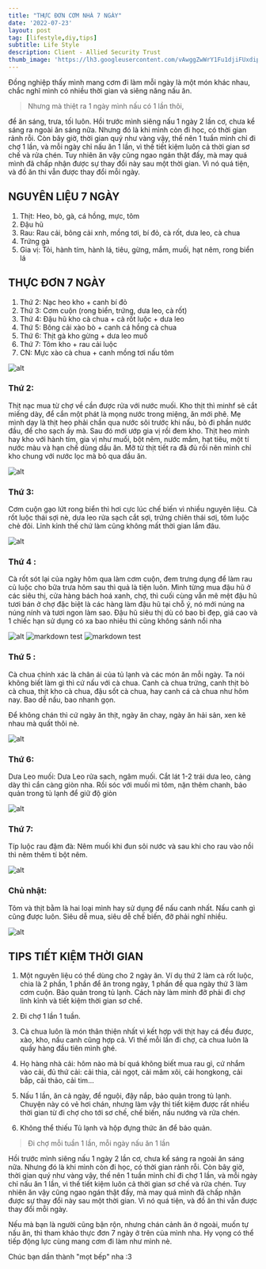 ```yaml
---
title: "THỰC ĐƠN CƠM NHÀ 7 NGÀY"
date: '2022-07-23'
layout: post
tag: [lifestyle,diy,tips]
subtitle: Life Style
description: Client - Allied Security Trust
thumb_image: 'https://lh3.googleusercontent.com/vAwggZwWrY1Fu1djiFUxdipbi-hNJRFrvkT1wniJxYDGbDUWJYAEJoz8980V4L2gN6GRvmsTRsQ_PN-ynDdZNf-t82rkOyODVw-CbZUkSKrA323jU4l8gA1rbOrncvlawTyk9TJ3JiYpFlVwJCYaDZzqSvUfvGkWNtkTreWWWWF6m0OBXFW_CvZZtE4-SxApHDHPPnNjE3Em48Fp8gb4IMJgbv_Jb0Mj1q8AIL5o0k-sJs8z1Jv_UBj5m8-0aA7xb-bGGtGdgmO2xTLZ_TEOLt4Rl1Xy-ARwKE3YbwNoTVyDmzWtk6x9AoZeoEb3e5vZ0Vq3iwxUGN4pg8DZNbBM9lqxHiwK2X2YXZTo90010i2kDSwrcQ8I1RMbQoaAHNxGDIbQCuVX6e66XZuTzo32mIn9jQ8k_YKfc8cTUp3k1D-rtrxOXRa6mSTUWC5YphSH-E3_tDzT1naiyio4W5M_LDXAy7WLvw1N1aGYvK927g0-PtWQgV7rHuCJHts9ttaxmbRgE2SSxbB_zHUAnrY0HakwfZp3BwjIaT6bgLC4koU87OoM8pHuibL2taJa_h7YVA0qxRYYu5yTPcQXc61FSkyCEkCeJySEJPdHNFgfiph8FddP061HiVblXGCwCSjc5im1_8ZmJyoW8VTJ1AHFaMevgFYMX-6Z_dxIqbS02hu2m4rM0HirBMxKPAbGL9qRbdiebqbD00SOrtSTLe3bQOASSMNB0ge-gXlKOgK7yE120dLiPR8lL-I6tn09mpE24Dh4Tt1hIEwQwtTlB5VZL6TjEy_Je28zZkH9bpUkCIizRkOqbcJmSTZpZFTcr79ebbkSaQ=w1308-h1962-no?authuser=0'
---
```


Đồng nghiệp thấy mình mang cơm đi làm mỗi ngày là một món khác nhau, chắc nghĩ mình có nhiều thời gian và siêng năng nấu ăn.

> Nhưng mà thiệt ra 1 ngày mình nấu có 1 lần thôi,

để ăn sáng, trưa, tối luôn. Hồi trước mình siêng nấu 1 ngày 2 lần cơ, chưa kể sáng ra ngoài ăn sáng nữa. Nhưng đó là khi mình còn đi học, có thời gian rảnh rỗi. Còn bây giờ, thời gian quý như vàng vậy, thế nên 1 tuần mình chỉ đi chợ 1 lần, và mỗi ngày chỉ nấu ăn 1 lần, vì thế tiết kiệm luôn cả thời gian sơ chế và rửa chén. Tuy nhiên ăn vậy cũng ngao ngán thật đấy, mà may quá mình đã chấp nhận được sự thay đổi này sau một thời gian. Vì nó quá tiện, và đồ ăn thi vẫn được thay đổi mỗi ngày.

## NGUYÊN LIỆU 7 NGÀY

1. Thịt: Heo, bò, gà, cá hồng, mực, tôm
2. Đậu hũ
3. Rau: Rau cải, bông cải xnh, mồng tơi, bí đỏ, cà rốt, dưa leo, cà chua
4. Trứng gà
5. Gia vị: Tỏi, hành tím, hành lá, tiêu, gừng, mắm, muối, hạt nêm, rong biển lá

## THỰC ĐƠN 7 NGÀY

1. Thứ 2: Nạc heo kho + canh bí đỏ 
2. Thứ 3: Cơm cuộn (rong biển, trứng, dưa leo, cà rốt)
3. Thứ 4: Đậu hũ kho cà chua + cà rốt luộc + dưa leo
4. Thứ 5: Bông cải xào bò + canh cá hồng cà chua
5. Thứ 6: Thịt gà kho gừng + dưa leo muố
6. Thứ 7: Tôm kho + rau cải luộc
7. CN: Mực xào cà chua + canh mồng tơi nấu tôm

![alt](https://drive.google.com/file/d/1qP0n0hB7_1N7ae-_emSbr-K5TUGR6EaH/view?usp=sharing)


### Thứ 2:

Thịt nạc mua từ chợ về cần được rửa với nước muối. Kho thịt thì minhf sẽ cắt miếng dày, để cắn một phát là  mọng nước trong miệng, ăn mới phê. 
Mẹ mình dạy là thịt heo phải chần qua nước sôi trước khi nấu, bỏ đi phần nước đầu, để cho sạch ấy mà. Sau đó mới ướp gia vị rồi đem kho.
Thịt heo mình hay kho với hành tím, gia vị như muối, bột nêm, nước mắm, hạt tiêu, một tí nước màu và hạn chế dùng dầu ăn. Mỡ từ thịt tiết ra đã đủ rồi nên mình chỉ kho chung với nước lọc mà bỏ qua dầu ăn.

![alt](https://drive.google.com/file/d/1zbv7mJ80OOtQj43T-mLDsyIL6tbjjjDz/view?usp=sharing)


### Thứ 3:

Cơm cuộn gạo lứt rong biển thì hơi cực lúc chế biến vì nhiều nguyên liệu. Cà rốt luộc thái sợi nè, dưa leo rửa sạch cắt sợi, trứng chiên thái sơị, tôm luộc chẻ đôi. Lỉnh kỉnh thế chứ làm cũng không mất thời gian lắm đâu.

![alt](https://drive.google.com/file/d/1BJEksK5JepxQQUrv9miLSXVqW7b4WQQm/view?usp=sharing)


### Thứ 4 :

Cà rốt sót lại của ngày hôm qua làm cơm cuộn, đem trưng dụng để làm rau củ luộc cho bữa trưa hôm sau thì quả là tiện luôn.
Mình từng mua đậu hũ ở các siêu thị, cửa hàng bách hoá xanh, chợ, thì cuối cùng vẫn mê mệt đậu hũ tươi bán ở chợ đặc biệt là các hàng làm đậu hũ tại chỗ ý, nó mới núng na núng nính và tươi ngon làm sao. Đậu hũ siêu thị dù có bao bì đẹp,  giá cao và 1 chiếc hạn sử dụng có xa bao nhiêu thì cũng không sánh nổi nha

![alt](https://drive.google.com/file/d/1EFiTF1vmZ8LS-W6T6NyGp3zUfKS6qpeU/view?usp=sharing)
![markdown](https://drive.google.com/file/d/1EFiTF1vmZ8LS-W6T6NyGp3zUfKS6qpeU/view?usp=sharing) 
test
![markdown](https://drive.google.com/file/d/1EFiTF1vmZ8LS-W6T6NyGp3zUfKS6qpeU/view?usp=sharing~) 
test


### Thứ 5 :

Cà chua chính xác là chân ái của tủ lạnh và các món ăn mỗi ngày. Ta nói không biết làm gì thì cứ nấu với cà chua. Canh cà chua trứng, canh thịt bò cà chua, thịt kho cà chua, đậu sốt cà chua, hay canh cá cà chua như hôm nay. Bao dễ nấu, bao nhanh gọn. 

Để không chán thì cứ ngày ăn thịt, ngày ăn chay, ngày ăn hải sản, xen kẽ nhau mà quất thôi nè.

![alt](https://drive.google.com/file/d/18-iPRVfP33nlIzaV1IrrpcBWB8bf9zNM/view?usp=sharing)


### Thứ 6:

Dưa Leo muối:
Dưa Leo rửa sach, ngâm muối. Cắt lát 1-2 trái dưa leo, càng dày thì cắn càng giòn nha. Rồi sóc với muối mì tôm, nặn thêm chanh, bảo quản trong tủ lạnh để giữ độ giòn

![alt](https://drive.google.com/file/d/1lBiUBHC_rM2bKZSQp4wj_7CtAKngXQkb/view?usp=sharing)


### Thứ 7:

Típ luộc rau đậm đà:
Nêm muối khi đun sôi nước và sau khi cho rau vào nồi thì nêm thêm tí bột nêm.

![alt](https://drive.google.com/file/d/1m3oa3lK8rH-GbDULnqVVF-zvr0me0F3O/view?usp=sharing)


### Chủ nhật:

Tôm và thịt bằm là hai loại mình hay sử dụng để nấu canh nhất. Nấu canh gì cũng được luôn. Siêu dễ mua, siêu dễ chế biến, đỡ phải nghĩ nhiều.

![alt](https://drive.google.com/file/d/1pIaYwa2YnVWLI4hyT8EW0NIXaUn0sKPz/view?usp=sharing)


## TIPS TIẾT KIỆM THỜI GIAN

1. Một nguyên liệu có thể dùng cho 2 ngày ăn. Ví dụ thứ 2 làm cà rốt luộc, chia là 2 phần, 1 phần để ăn trong ngày, 1 phần để qua ngày thứ 3 làm cơm cuộn. Bảo quản trong tủ lạnh. Cách này làm mình đỡ phải đi chợ lỉnh kỉnh và tiết kiệm thời gian sơ chế.

2. Đi chợ 1 lần 1 tuần. 

3. Cà chua luôn là món thân thiện nhất vì kết hợp với thịt hay cá đều được, xào, kho, nấu canh cũng hợp cả. Vì thế mỗi lần đi chợ, cà chua luôn là quầy hàng đầu tiên mình ghé.

4. Họ hàng nhà cải: hôm nào mà bí quá không biết mua rau gì, cứ nhắm vào cải, đủ thứ cải: cải thìa, cải ngọt, cải mâm xôi, cải hongkong, cải bắp, cải thảo, cải tim…

5. Nấu 1 lần, ăn cả ngày, để nguội, đậy nắp, bảo quản trong tủ lạnh. Chuyện này có vẻ hơi chán, nhưng làm vậy thì tiết kiệm được rất nhiều thời gian từ đi chợ cho tới sơ chế, chế biến, nấu nướng và rửa chén.

6. Không thể thiếu Tủ lạnh và hộp đựng thức ăn để bảo quản.

> Đi chợ mỗi tuần 1 lần, mỗi ngày nấu ăn 1 lần

Hồi trước mình siêng nấu 1 ngày 2 lần cơ, chưa kể sáng ra ngoài ăn sáng nữa. Nhưng đó là khi mình còn đi học, có thời gian rảnh rỗi. Còn bây giờ, thời gian quý như vàng vậy, thế nên 1 tuần mình chỉ đi chợ 1 lần, và mỗi ngày chỉ nấu ăn 1 lần, vì thế tiết kiệm luôn cả thời gian sơ chế và rửa chén. Tuy nhiên ăn vậy cũng ngao ngán thật đấy, mà may quá mình đã chấp nhận được sự thay đổi này sau một thời gian. Vì nó quá tiện, và đồ ăn thi vẫn được thay đổi mỗi ngày. 

Nếu mà bạn là người cũng bận rộn, nhưng chán cảnh ăn ở ngoài, muốn tự nấu ăn, thì tham khảo thực đơn 7 ngày ở trên của mình nha. Hy vọng có thể tiếp động lực cùng mang cơm đi làm như mình nè.

Chúc bạn dần thành "mọt bếp" nha :3

